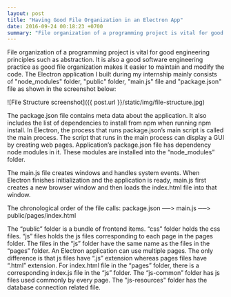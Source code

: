 ```yaml
---
layout: post
title: "Having Good File Organization in an Electron App"
date: 2016-09-24 00:18:23 +0700
summary: "File organization of a programming project is vital for good engineering principles such as abstraction. It is also a good software engineering practice as good file organization makes it easier to maintain and modify the code."
---
```


File organization of a programming project is vital for good engineering principles such as abstraction. It is also a good software engineering practice as good file organization makes it easier to maintain and modify the code. The Electron application I built during my internship mainly consists of "node_modules" folder, "public" folder, "main.js" file and "package.json" file as shown in the screenshot below:

![File Structure screenshot]({{ post.url }}/static/img/file-structure.jpg)

The package.json file contains meta data about the application. It also includes the list of dependencies to install from npm when running npm install. In Electron, the process that runs package.json’s main script is called the main process. The script that runs in the main process can display a GUI by creating web pages. Application’s package.json file has dependency node modules in it. These modules are installed into the “node_modules” folder. 

The main.js file creates windows and handles system events. When Electron finishes initialization and the application is ready, main.js first creates a new browser window and then loads the index.html file into that window.  

The chronological order of the file calls:
package.json ──> main.js ──> public/pages/index.html   

The “public” folder is a bundle of frontend items. “css” folder holds the css files. “js” files holds the js files corresponding to each page in the pages folder. The files in the “js” folder have the same name as the files in the “pages” folder. An Electron application can use multiple pages. The only difference is that js files have “.js” extension whereas pages files have “.html” extension. For index.html file in the “pages” folder, there is a corresponding index.js file in the “js” folder. The “js-common” folder has js files used commonly by every page. The "js-resources" folder has the database connection related file. 

